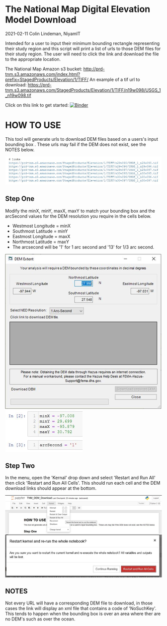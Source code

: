 # The National Map Digital Elevation Model Download
2021-02-11 Colin Lindeman, NiyamIT

Intended for a user to input their minimum bounding rectangle representing their study region and this script will print a list of urls to those DEM files for their study region. The user will need to click the link and download the file to the appropriate location.

The National Map Amazon s3 bucket:
http://prd-tnm.s3.amazonaws.com/index.html?prefix=StagedProducts/Elevation/1/TIFF/
An example of a tif url to download:
https://prd-tnm.s3.amazonaws.com/StagedProducts/Elevation/1/TIFF/n19w098/USGS_1_n19w098.tif

Click on this link to get started:
[![Binder](https://mybinder.org/badge_logo.svg)](https://mybinder.org/v2/gh/nhrap-dev/TNM_DEM_Download/HEAD?filepath=TNM_DEM_Download.ipynb)

# HOW TO USE

This tool will generate urls to download DEM files based on a users's input bounding box . These urls may fail if the DEM does not exist, see the NOTES below.

![title](images/ExampleLinks.JPG)

## Step One
Modify the minX, minY, maxX, maxY to match your bounding box and the arcSecond values for the DEM resolution you require in the cells below.
* Westmost Longitude = minX
* Southmost Latitude = minY
* Eastmost Longitude = maxX
* Northmost Latitude = maxY
* The arcsecond will be '1' for 1 arc second and '13' for 1/3 arc second.

![title](images/DEMExtent.JPG)
![title](images/UserEnteredData.JPG)

## Step Two
In the menu, open the 'Kernal' drop down and select 'Restart and Run All' then click 'Restart and Run All Cells'. This should run each cell and the DEM download links should appear at the bottom.

![title](images/KernalRestartRunAll.JPG)
![title](images/RestartandRunAllCells.JPG)

## NOTES
Not every URL will have a corresponding DEM file to download, in those cases the link will display an xml file that contains a code of 'NoSuchKey'. This tends to happen when the bounding box is over an area where ther are no DEM's such as over the ocean.
